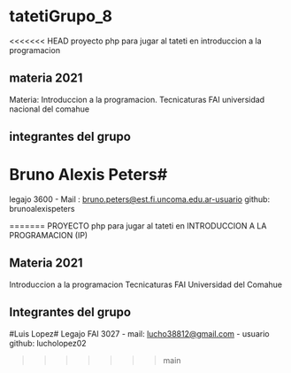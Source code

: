 # tatetiGrupo_8
<<<<<<< HEAD
proyecto php para jugar al tateti en introduccion a la programacion
## materia 2021

Materia: Introduccion a la programacion. Tecnicaturas
FAI universidad nacional del comahue

## integrantes del grupo 

# Bruno Alexis Peters# 
 legajo 3600 - Mail : bruno.peters@est.fi.uncoma.edu.ar-usuario github: brunoalexispeters  

=======
PROYECTO php para jugar al tateti en INTRODUCCION A LA PROGRAMACION (IP)

## Materia 2021
Introduccion a la programacion
Tecnicaturas
FAI
Universidad del Comahue

## Integrantes del grupo
#Luis Lopez#
Legajo FAI 3027 - mail: lucho38812@gmail.com - usuario github: lucholopez02
>>>>>>> main

